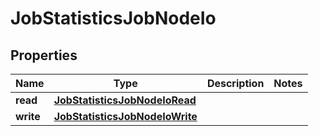 
# JobStatisticsJobNodeIo

## Properties
Name | Type | Description | Notes
------------ | ------------- | ------------- | -------------
**read** | [**JobStatisticsJobNodeIoRead**](JobStatisticsJobNodeIoRead.md) |  | 
**write** | [**JobStatisticsJobNodeIoWrite**](JobStatisticsJobNodeIoWrite.md) |  | 



